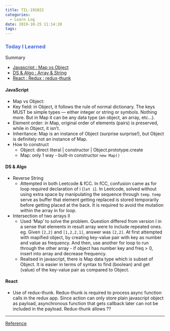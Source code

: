 ```yaml
---
title: TIL-191022
categories:
  - Learn Log
date: 2019-10-25 11:14:28
tags:
---
```



### <span style="color:royalblue"> Today I Learned

Summary

- [Javascript : Map vs Object](#JavaScript)
- [DS & Algo : Array & String ](#DS-amp-Algo)
- [React : Redux : redux-thunk](#React)

<!-- more -->

#### JavaScript

- Map vs Object:
- Key field: in Object, it follows the rule of normal dictionary. The keys MUST be simple types — either integer or string or symbols. Nothing more. But in Map it can be any data type (an object, an array, etc…).
- Element order: in Map, original order of elements (pairs) is preserved, while in Object, it isn’t.
- Inheritance: Map is an instance of Object (surprise surprise!), but Object is definitely not an instance of Map.
- How to construct
  - Object: direct literal | constructor | Object.prototype.create
  - Map: only 1 way - built-in constructor `new Map()`

#### DS & Algo

- Reverse String
  - Attempted in both Leetcode & fCC. In fCC, confusion came as for loop required declaration of i (`let i`). In Leetcode, solved without using extra space by manipulating the sequence through `temp`. `temp` serve as buffer that element getting replaced is stored temporarily before getting placed at the back. It is required to avoid the mutation within the array in for loop.
- Intersection of two arrays II
  - Used ‘Map’ to solve the problem. Question differed from version I in a sense that elements in result array were to include repeated ones. eg. Given `[2,2]` and `[1,2,2,1]`, answer was `[2,2]`. At first attempted with mapified object, by creating key-value pair with key as number and value as frequency. And then, use another for loop to run through the other array - if object has number key and freq > 0, insert into array and decrease frequency.
  - Realised in javascript, there is Map data type which is subset of Object. It is easier in terms of syntax to find (boolean) and get (value) of the key-value pair as compared to Object.

#### React

- Use of redux-thunk. Redux-thunk is required to process async function calls in the redux app. Since action can only store plain javascript object as payload, asynchronous function that gets callback later can not be included in the payload. Redux-thunk allows ??

---

[Reference](https://medium.com/front-end-weekly/es6-map-vs-object-what-and-when-b80621932373)
